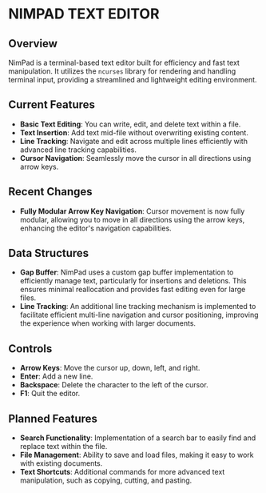 # NIMPAD TEXT EDITOR

## Overview
NimPad is a terminal-based text editor built for efficiency and fast text manipulation. It utilizes the `ncurses` library for rendering and handling terminal input, providing a streamlined and lightweight editing environment.

## Current Features
- **Basic Text Editing**: You can write, edit, and delete text within a file.
- **Text Insertion**: Add text mid-file without overwriting existing content.
- **Line Tracking**: Navigate and edit across multiple lines efficiently with advanced line tracking capabilities.
- **Cursor Navigation**: Seamlessly move the cursor in all directions using arrow keys.

## Recent Changes
- **Fully Modular Arrow Key Navigation**: Cursor movement is now fully modular, allowing you to move in all directions using the arrow keys, enhancing the editor's navigation capabilities.

## Data Structures
- **Gap Buffer**: NimPad uses a custom gap buffer implementation to efficiently manage text, particularly for insertions and deletions. This ensures minimal reallocation and provides fast editing even for large files.
- **Line Tracking**: An additional line tracking mechanism is implemented to facilitate efficient multi-line navigation and cursor positioning, improving the experience when working with larger documents.

## Controls
- **Arrow Keys**: Move the cursor up, down, left, and right.
- **Enter**: Add a new line.
- **Backspace**: Delete the character to the left of the cursor.
- **F1**: Quit the editor.

## Planned Features
- **Search Functionality**: Implementation of a search bar to easily find and replace text within the file.
- **File Management**: Ability to save and load files, making it easy to work with existing documents.
- **Text Shortcuts**: Additional commands for more advanced text manipulation, such as copying, cutting, and pasting.



